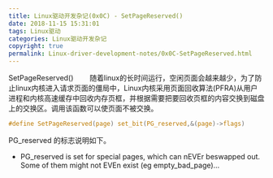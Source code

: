 ```yaml
---
title: Linux驱动开发杂记(0x0C) - SetPageReserved()
date: 2018-11-15 15:31:01
tags: Linux驱动
categories: Linux驱动开发杂记
copyright: true
permalink: Linux-driver-development-notes/0x0C-SetPageReserved.html
---
```


﻿SetPageReserved()
　　随着linux的长时间运行，空闲页面会越来越少，为了防止linux内核进入请求页面的僵局中，Linux内核采用页面回收算法(PFRA)从用户进程和内核高速缓存中回收内存页框，并根据需要把要回收页框的内容交换到磁盘上的交换区。调用该函数可以使页面不被交换。
```c
#define SetPageReserved(page) set_bit(PG_reserved,&(page)->flags)
```
PG_reserved 的标志说明如下。
 + PG_reserved is set for special pages, which can nEVEr beswapped out. Some  of them might not EVEn exist (eg empty_bad_page)…
